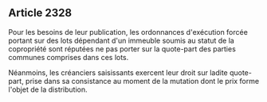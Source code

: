 Article 2328
----
Pour les besoins de leur publication, les ordonnances d'exécution forcée portant
sur des lots dépendant d'un immeuble soumis au statut de la copropriété sont
réputées ne pas porter sur la quote-part des parties communes comprises dans ces
lots.

Néanmoins, les créanciers saisissants exercent leur droit sur ladite quote-part,
prise dans sa consistance au moment de la mutation dont le prix forme l'objet de
la distribution.

